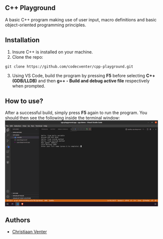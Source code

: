 ## C++ Playground
A basic C++ program making use of user input, macro definitions and basic object-oriented programming principles.

## Installation
1. Insure C++ is installed on your machine.
2. Clone the repo:
```
git clone https://github.com/codecventer/cpp-playground.git
```
3. Using VS Code, build the program by pressing **F5** before selecting **C++(GDB/LLDB)** and then **g++ - Build and debug active file** respectively when prompted.

## How to use?
After a successful build, simply press **F5** again to run the program. You should then see the following inside the terminal window:
![Screenshot](screenshot.png)

## Authors
- [Christiaan Venter](https://www.github.com/codecventer)
